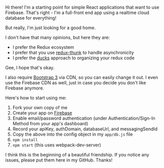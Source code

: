 Hi there! I'm a starting point for simple React applications that want to use Firebase.
That's right - I'm a full-front end app using a realtime cloud database for everything!

But really, I'm just looking for a good home.

I don't have that many opinions, but here they are:
- I prefer the Redux ecosystem
- I prefer that you use [redux-thunk](https://github.com/gaearon/redux-thunk) to handle asynchronicity
- I prefer the [ducks](https://github.com/erikras/ducks-modular-redux) approach to organizing your redux code

Gee, I hope that's okay.

I also require [Bootstrap 3](http://getbootstrap.com/) via CDN, so you can easily change it out.
I even use the Firebase CDN as well, just in case you decide you don't like Firebase anymore.

Here's how to start using me:

1. Fork your own copy of me
2. Create your app on [Firebase](https://firebase.google.com/)
3. Enable email/password authentication (under Authentication/Sign-In Method from your app's dashboard)
4. Record your apiKey, authDomain, databaseUrl, and messagingSendId
5. Copy the above into the config object in my `app/db.js` file
6. `npm install`
7. `npm start` (this uses webpack-dev-server)

I think this is the beginning of a beautiful friendship.
If you notice any issues, please put them here in my GitHub.
Thanks!
